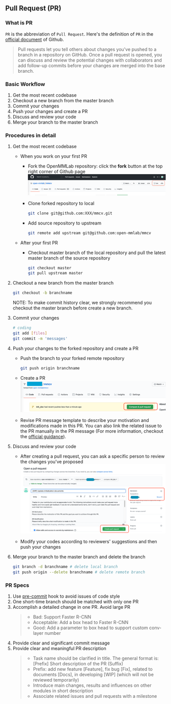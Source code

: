 ## Pull Request (PR)

### What is PR

`PR` is the abbreviation of `Pull Request`. Here's the definition of `PR` in the [official document](https://docs.github.com/en/github/collaborating-with-pull-requests/proposing-changes-to-your-work-with-pull-requests/about-pull-requests) of Github.

> Pull requests let you tell others about changes you've pushed to a branch in a repository on GitHub. Once a pull request is opened, you can discuss and review the potential changes with collaborators and add follow-up commits before your changes are merged into the base branch.

### Basic Workflow

1. Get the most recent codebase
2. Checkout a new branch from the master branch
3. Commit your changes
4. Push your changes and create a PR
5. Discuss and review your code
6. Merge your branch to the master branch

### Procedures in detail

1. Get the most recent codebase
    + When you work on your first PR
        - Fork the OpenMMLab repository: click the **fork** button at the top right corner of Github page
        ![avatar](../_static/community/1.png)

        - Clone forked repository to local
            ```bash
            git clone git@github.com:XXX/mmcv.git
            ```

        - Add source repository to upstream
            ```bash
            git remote add upstream git@github.com:open-mmlab/mmcv
            ```

    + After your first PR
       - Checkout master branch of the local repository and pull the latest master branch of the source repository
            ```bash
            git checkout master
            git pull upstream master
            ```

2. Checkout a new branch from the master branch
    ```bash
    git checkout -b branchname
    ```

    NOTE: To make commit history clear, we strongly recommend you checkout the master branch before create a new branch.

3. Commit your changes
    ```bash
    # coding
    git add [files]
    git commit -m 'messages'
    ```

4. Push your changes to the forked repository and create a PR
    + Push the branch to your forked remote repository
        ```bash
        git push origin branchname
        ```

    + Create a PR
    ![avatar](../_static/community/2.png)

    + Revise PR message template to describe your motivation and modifications made in this PR. You can also link the related issue to the PR manually in the PR message (For more information, checkout the [official guidance](https://docs.github.com/en/issues/tracking-your-work-with-issues/linking-a-pull-request-to-an-issue)).

5. Discuss and review your code
   + After creating a pull request, you can ask a specific person to review the changes you've proposed
    ![avatar](../_static/community/3.png)

    + Modify your codes according to reviewers' suggestions and then push your changes

6.  Merge your branch to the master branch and delete the branch
    ```bash
    git branch -d branchname # delete local branch
    git push origin --delete branchname # delete remote branch
    ```

### PR Specs

1. Use [pre-commit](https://pre-commit.com) hook to avoid issues of code style
2. One short-time branch should be matched with only one PR
3. Accomplish a detailed change in one PR. Avoid large PR
   >- Bad: Support Faster R-CNN
   >- Acceptable: Add a box head to Faster R-CNN
   >- Good: Add a parameter to box head to support custom conv-layer number
4. Provide clear and significant commit message
5. Provide clear and meaningful PR description
   >- Task name should be clarified in title. The general format is: [Prefix] Short description of the PR (Suffix)
   >- Prefix: add new feature [Feature], fix bug [Fix], related to documents [Docs], in developing [WIP] (which will not be reviewed temporarily)
   >- Introduce main changes, results and influences on other modules in short description
   >- Associate related issues and pull requests with a milestone
